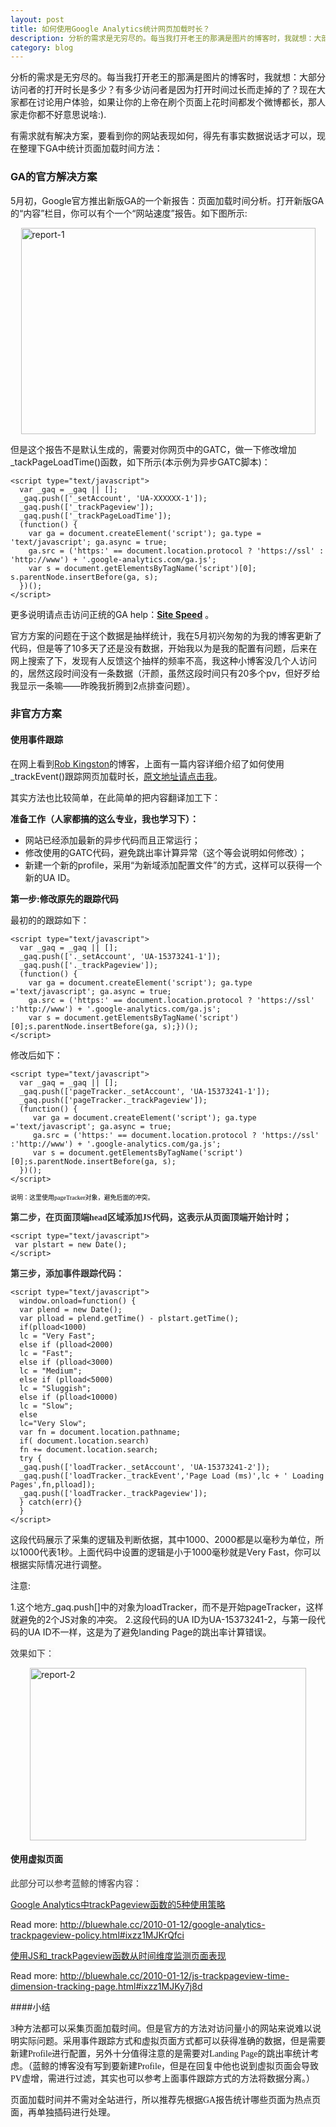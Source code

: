 ```yaml
---
layout: post
title: 如何使用Google Analytics统计网页加载时长？
description: 分析的需求是无穷尽的。每当我打开老王的那满是图片的博客时，我就想：大部分访问者的打开时长是多少？有多少访问者是因为打开时间过长而走掉的了？现在大家都在讨论用户体验，如果让你的上帝在刷个页面上花时间都发个微博都长，那人家走你都不好意思说啥:).
category: blog
---
```


分析的需求是无穷尽的。每当我打开老王的那满是图片的博客时，我就想：大部分访问者的打开时长是多少？有多少访问者是因为打开时间过长而走掉的了？现在大家都在讨论用户体验，如果让你的上帝在刷个页面上花时间都发个微博都长，那人家走你都不好意思说啥:).

有需求就有解决方案，要看到你的网站表现如何，得先有事实数据说话才可以，现在整理下GA中统计页面加载时间方法：

### GA的官方解决方案

5月初，Google官方推出新版GA的一个新报告：页面加载时间分析。打开新版GA的“内容”栏目，你可以有个一个“网站速度”报告。如下图所示:

[<img style="display: block; float: none; margin-left: auto; margin-right: auto; border-width: 0px;" title="report-1" src="http://itweb.me/wp-content/uploads/2011/05/report1_thumb.png" border="0" alt="report-1" width="471" height="330" />][1]

但是这个报告不是默认生成的，需要对你网页中的GATC，做一下修改增加_tackPageLoadTime()函数，如下所示(本示例为异步GATC脚本)：


    <script type="text/javascript">
      var _gaq = _gaq || [];
      _gaq.push(['_setAccount', 'UA-XXXXXX-1']);
      _gaq.push(['_trackPageview']);
      _gaq.push(['_trackPageLoadTime']);
      (function() {
        var ga = document.createElement('script'); ga.type = 'text/javascript'; ga.async = true;
        ga.src = ('https:' == document.location.protocol ? 'https://ssl' : 'http://www') + '.google-analytics.com/ga.js';
        var s = document.getElementsByTagName('script')[0]; s.parentNode.insertBefore(ga, s);
      })();
    </script>

更多说明请点击访问正统的GA help：<a href="http://www.google.com/support/analyticshelp/bin/answer.py?hl=en&answer=1205784&topic=1120718&utm_source=gablog&utm_medium=blog&utm_campaign=newga-blog&utm_content=sitespeed" target="_blank"><strong>Site Speed</strong></a> 。

官方方案的问题在于这个数据是抽样统计，我在5月初兴匆匆的为我的博客更新了代码，但是等了10多天了还是没有数据，开始我以为是我的配置有问题，后来在网上搜索了下，发现有人反馈这个抽样的频率不高，我这种小博客没几个人访问的，居然这段时间没有一条数据（汗颜，虽然这段时间只有20多个pv，但好歹给我显示一条嘛——昨晚我折腾到2点排查问题）。

### 非官方方案

#### 使用事件跟踪

在网上看到<a href="http://www.optimisationbeacon.com/" target="_blank">Rob Kingston</a>的博客，上面有一篇内容详细介绍了如何使用_trackEvent()跟踪网页加载时长，<a href="http://www.optimisationbeacon.com/analytics/track-page-load-times-with-google-analytics-asynchronous-script/?utm_source=feedburner&utm_medium=feed&utm_campaign=Feed%3A+OptimisationBeacon+%28Optimisation+Beacon%29" target="_blank">原文地址请点击我</a>。

其实方法也比较简单，在此简单的把内容翻译加工下：

**准备工作（人家都搞的这么专业，我也学习下）：**

*   网站已经添加最新的异步代码而且正常运行；
*   修改使用的GATC代码，避免跳出率计算异常（这个等会说明如何修改）；
*   新建一个新的profile，采用“为新域添加配置文件”的方式，这样可以获得一个新的UA ID。


**第一步:修改原先的跟踪代码**

最初的的跟踪如下：

    <script type="text/javascript">
      var _gaq = _gaq || [];
      _gaq.push(['._setAccount', 'UA-15373241-1']);
      _gaq.push(['._trackPageview']);
      (function() {
        var ga = document.createElement('script'); ga.type ='text/javascript'; ga.async = true;
        ga.src = ('https:' == document.location.protocol ? 'https://ssl' :'http://www') + '.google-analytics.com/ga.js';
        var s = document.getElementsByTagName('script')[0];s.parentNode.insertBefore(ga, s);})();
    </script>

修改后如下：

    <script type="text/javascript">
      var _gaq = _gaq || [];
      _gaq.push(['pageTracker._setAccount', 'UA-15373241-1']);
      _gaq.push(['pageTracker._trackPageview']); 
      (function() {
         var ga = document.createElement('script'); ga.type ='text/javascript'; ga.async = true;
         ga.src = ('https:' == document.location.protocol ? 'https://ssl' :'http://www') + '.google-analytics.com/ga.js';
         var s = document.getElementsByTagName('script')[0];s.parentNode.insertBefore(ga, s);
      })();
    </script>
<span style="color: #000000; font-family: Consolas; font-size: x-small;">说明：这里使用pageTracker对象，避免后面的冲突。</span>

**<span style="color: #333333; font-family: Consolas;">第二步，在页面顶端head区域添加JS代码，这表示从页面顶端开始计时；</span>**

    <script type="text/javascript">
     var plstart = new Date();
    </script>

**<span style="color: #333333; font-family: Consolas;">第三步，添加事件跟踪代码：</span>**

    <script type="text/javascript">
      window.onload=function() {
      var plend = new Date();
      var plload = plend.getTime() - plstart.getTime();
      if(plload<1000)
      lc = "Very Fast";
      else if (plload<2000)
      lc = "Fast";
      else if (plload<3000)
      lc = "Medium";
      else if (plload<5000)
      lc = "Sluggish";
      else if (plload<10000)
      lc = "Slow";
      else
      lc="Very Slow";
      var fn = document.location.pathname;
      if( document.location.search)
      fn += document.location.search;
      try {
      _gaq.push(['loadTracker._setAccount', 'UA-15373241-2']);
      _gaq.push(['loadTracker._trackEvent','Page Load (ms)',lc + ' Loading Pages',fn,plload]);
      _gaq.push(['loadTracker._trackPageview']);
      } catch(err){}
      }
    </script>


这段代码展示了采集的逻辑及判断依据，其中1000、2000都是以毫秒为单位，所以1000代表1秒。上面代码中设置的逻辑是小于1000毫秒就是Very Fast，你可以根据实际情况进行调整。

注意:

1.这个地方_gaq.push[]中的对象为loadTracker，而不是开始pageTracker，这样就避免的2个JS对象的冲突。
2.这段代码的UA ID为UA-15373241-2，与第一段代码的UA ID不一样，这是为了避免landing Page的跳出率计算错误。

<span style="background-color: #fafafa; color: #333333;">效果如下：</span>

[<img style="display: block; float: none; margin-left: auto; margin-right: auto; border-width: 0px;" title="report-2" src="http://itweb.me/wp-content/uploads/2011/05/report2_thumb.png" border="0" alt="report-2" width="442" height="276" />][2]

#### 使用虚拟页面

<span style="background-color: #fafafa; color: #333333;">此部分可以参考蓝鲸的博客内容：</span>

[Google Analytics中trackPageview函数的5种使用策略][3]
 
Read more: <http://bluewhale.cc/2010-01-12/google-analytics-trackpageview-policy.html#ixzz1MJKrQfci>
 
[使用JS和_trackPageview函数从时间维度监测页面表现][4]
 
Read more: <http://bluewhale.cc/2010-01-12/js-trackpageview-time-dimension-tracking-page.html#ixzz1MJKy7j8d>

####小结

<span style="font-family: 宋体;"> 3种方法都可以采集页面加载时间。但是官方的方法对访问量小的网站来说难以说明实际问题。采用事件跟踪方式和虚拟页面方式都可以获得准确的数据，但是需要新建Profile进行配置，另外十分值得注意的是需要对Landing Page的跳出率统计考虑。（蓝鲸的博客没有写到要新建Profile，但是在回复中他也说到虚拟页面会导致PV虚增，需进行过滤，其实也可以参考上面事件跟踪方式的方法将数据分离。）</span>

<span style="font-family: 宋体;"> 页面加载时间并不需对全站进行，所以推荐先根据GA报告统计哪些页面为热点页面，再单独插码进行处理。</span>

 [1]: http://itweb.me/wp-content/uploads/2011/05/report1.png
 [2]: http://itweb.me/wp-content/uploads/2011/05/report2.png
 [3]: http://bluewhale.cc/2010-01-12/google-analytics-trackpageview-policy.html
 [4]: http://bluewhale.cc/2010-01-12/js-trackpageview-time-dimension-tracking-page.html
